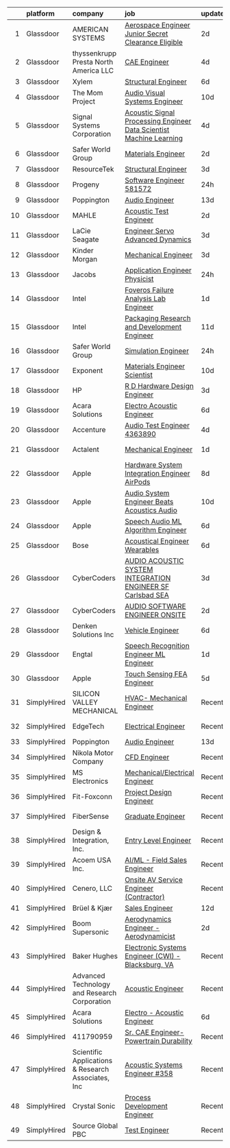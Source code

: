 

|    | platform    | company                                            | job                                                                                                                                                                                                                                                                                                                                                                                                                                                                                                                                                                                                                                                                                                                                                                                                                                                                                                                                                                                                                                                                                                                                                                                                                                                                                                                                                                                                      | update_time   | location                |
|---:|:------------|:---------------------------------------------------|:---------------------------------------------------------------------------------------------------------------------------------------------------------------------------------------------------------------------------------------------------------------------------------------------------------------------------------------------------------------------------------------------------------------------------------------------------------------------------------------------------------------------------------------------------------------------------------------------------------------------------------------------------------------------------------------------------------------------------------------------------------------------------------------------------------------------------------------------------------------------------------------------------------------------------------------------------------------------------------------------------------------------------------------------------------------------------------------------------------------------------------------------------------------------------------------------------------------------------------------------------------------------------------------------------------------------------------------------------------------------------------------------------------|:--------------|:------------------------|
|  1 | Glassdoor   | AMERICAN SYSTEMS                                   | [Aerospace Engineer  Junior   Secret Clearance Eligible](https://www.glassdoor.com/partner/jobListing.htm?pos=126&ao=1136043&s=58&guid=00000181a3f9fab2b88a8544d71c8914&src=GD_JOB_AD&t=SR&vt=w&cs=1_ee88370a&cb=1656313478143&jobListingId=1007961577993&jrtk=3-0-1g6hvjumljcbc801-1g6hvjun4k25c800-c58d509e57bef4fb-)                                                                                                                                                                                                                                                                                                                                                                                                                                                                                                                                                                                                                                                                                                                                                                                                                                                                                                                                                                                                                                                                                  | 2d            | Patuxent River, MD      |
|  2 | Glassdoor   | thyssenkrupp Presta North America LLC              | [CAE Engineer](https://www.glassdoor.com/partner/jobListing.htm?pos=108&ao=1110586&s=58&guid=00000181a3f9fab2b88a8544d71c8914&src=GD_JOB_AD&t=SR&vt=w&cs=1_7a4d7c3f&cb=1656313478141&jobListingId=1007956920507&cpc=FA84DF7EA1EC2398&jrtk=3-0-1g6hvjumljcbc801-1g6hvjun4k25c800-5e13fdd8c48bb40f--6NYlbfkN0ClPgrPR15tYMAn0mnJZRyRx1JiFYBffn-OgYnf0xMlyfX00f5xXoqFKoPHNFG-4xQ9v7ugTd_ysTeSe5yqbI7SEIYEslmqhallb3a1tG9qIATOMQPYHSlWJ0nXBbe74nPQrXtZt2dptvq4q_I6GNltuDAeqmiTv4S_3R5X-6ukQMaU0bRJn21xqXnBsIoEcw_97a-F9NGukz2EH7c05ncp9bR1wWVvaH5IrAJUSiHTrdEkGYD_s1DLPm5XX5DLS1v1Elhrw2gjwPxKu9bWvHv8x1K0MhW6_lZdo6zqKsebutxayZ5bZNwEXOGWhqjTh-9lGV2Bf6LqyUiw0rrM-YRb6gTF0HGuQLjcfWO61kVbIPU_6qmggBseOtYk5NtU-RUmj0zZJFWhzihgWuFc_sMlJjhN3jVK4PaD3mAE3OsRMOZpgEwoOdvJwwjeGQOX4G8i-rgqUa_wWF5OtWRXr5yrjwkm3VTeHzUr13JTiSamBEioMPVu1w0qcmh4MVF-K9nQBOv-mvopCdEhroMqW8XCWUdhPZIVeh8kur9wduFG7Q%3D%3D)                                                                                                                                                                                                                                                                                                                                                                                                                                                                                                           | 4d            | Fishers, IN             |
|  3 | Glassdoor   | Xylem                                              | [Structural Engineer](https://www.glassdoor.com/partner/jobListing.htm?pos=122&ao=1136043&s=58&guid=00000181a3f9fab2b88a8544d71c8914&src=GD_JOB_AD&t=SR&vt=w&cs=1_a0bbf234&cb=1656313478143&jobListingId=1007952599724&jrtk=3-0-1g6hvjumljcbc801-1g6hvjun4k25c800-8e24bb90dea25bb3-)                                                                                                                                                                                                                                                                                                                                                                                                                                                                                                                                                                                                                                                                                                                                                                                                                                                                                                                                                                                                                                                                                                                     | 6d            | San Diego, CA           |
|  4 | Glassdoor   | The Mom Project                                    | [Audio Visual Systems Engineer](https://www.glassdoor.com/partner/jobListing.htm?pos=106&ao=1110586&s=58&guid=00000181a3f9fab2b88a8544d71c8914&src=GD_JOB_AD&t=SR&vt=w&cs=1_eb7fd7ba&cb=1656313478141&jobListingId=1007944661856&cpc=26740BCDE5E48596&jrtk=3-0-1g6hvjumljcbc801-1g6hvjun4k25c800-8d297b7f42d8961c--6NYlbfkN0BDp_epf89aHDQhKpPegNJQ_ldQpEFZQsM9OcONMGxWx6pU56EKHF58QjVdAUvn2gUvpzZk9IthuvokYIcOipronJcTOcPrHT0us9tx-90wtcUD59OyDN7-U2L4baohKg5v3Y3LbFPGSAFRjIpdKMBtycb2CJB5ll9Cca1jBsFCTMBTgpybQPkymv-31eskzRD1nZxqQV2caPNlqNhfYzJ2FNX-fcfGDvnJ_A1RAcbExTPKXXhSbYzYLsWFTnUXy_nMQxqa_i9NcihKIs-llBXnmyiVcKbvTsiT4XuMODCKlWeIphnJYbmLvPy-ceSHxGHU_BwDc3k-p22V5RIsrJ9xhVR3c92lVkl8Yqk3DaxLj1KAPCNO4zgNyYbhl5f4_JTsnzCQk_m5FJg-COR_FcJXOTuZWRVrYhiAQyZ06fK6N-6ptfvfNx2GEU4MhGdJpOo4XZ9u19pFGkiE03kp5nq0J2Hm9MKXdFgowfs5oM0-oEn4aJ0c0GY5H8eXiA2hsftkeZFUtZ6EY7PWZspAayRRmnK7QLYaiOQ_hnSP653BT60IP8oquh3BI9iHQbY5sSCjaQebRwx_9g%3D%3D)                                                                                                                                                                                                                                                                                                                                                                                                                                                          | 10d           | New York, NY            |
|  5 | Glassdoor   | Signal Systems Corporation                         | [Acoustic Signal Processing Engineer   Data Scientist  Machine Learning](https://www.glassdoor.com/partner/jobListing.htm?pos=101&ao=1110586&s=58&guid=00000181a3f9fab2b88a8544d71c8914&src=GD_JOB_AD&t=SR&vt=w&ea=1&cs=1_2cba2e32&cb=1656313478140&jobListingId=1007956838548&cpc=F17331D9BECC482A&jrtk=3-0-1g6hvjumljcbc801-1g6hvjun4k25c800-96c0718053dcc8de--6NYlbfkN0A2NX-yk-5saWumjHCeW1U7wjRG-yaZl6appTnwIWK0f8rKwxSZ_KunMwK6fICiLI7qhyb3VAP4n1P5rpdvWk_RblNP3dRrd7v1Vt5Rd7f2v0TATNLpa-x9D-YfHHQZnzCxjYNM3HlWGZn4DUHSM-NU1Njd63DZ3dR8OOiRnctXV-JdZGNwclMjFVL0PJPke_c6zbDIlhZ6GEGQuOdzAUED8uAPu4dPnIXmpVPUO83rpGTrONW0C9h71bckioxOD0iZMJWCgbWEQF9DSanYg1bgDb6Dx439QprnQ14a4_kv9f08vMkQnr5GWqi82oKGVAvEyp_8uvrBrP6D4cJbxcHaQZz5EkE7IcugVRYockkc-G89DsYKuxcV8lQ4ECXpFW0_C4DVF0AjRk9Vp44XxEBh4q_ZiHzJ0zDNdmJDQHshiuVoIIBYNQguL9vN41o2LbebDC7kG9w_wQBu_aOWPmCqEhILfYRVJDQq24YpKZogmj_p-cjho2YQLD6WdqTmEOjlkjFDqncqfzIovi9_E4emx_REVtqMA2e4dCM5IBEYQKc9X81n4RTm9ezHnM7QmO8%3D)                                                                                                                                                                                                                                                                                                                                                                                                                          | 4d            | Washington, DC          |
|  6 | Glassdoor   | Safer World Group                                  | [Materials Engineer](https://www.glassdoor.com/partner/jobListing.htm?pos=102&ao=1110586&s=58&guid=00000181a3f9fab2b88a8544d71c8914&src=GD_JOB_AD&t=SR&vt=w&ea=1&cs=1_1a13a04f&cb=1656313478141&jobListingId=1007961802950&cpc=BAEB662971763A76&jrtk=3-0-1g6hvjumljcbc801-1g6hvjun4k25c800-6212383a47e53a73--6NYlbfkN0DvYPAl5zQckMjk68bMvNfDPIAiKfADaYvAaxNfpCBdTYpuIx1McXjkqe6tCDHWi3kxk6lOEKWz_PQqGeZpBTc4G87zF8m0YWPFqzv_woDnHgrLqAjZ_8qlZkP0-TJGj49JO3MNTrMew6OOHuLF7ndPS6Gq8xaD2OZ-Ph3Kko75uoyuDg9WUKophPKXqT_a_ZZEgp2tt3BPZw3dY5EzExKXOz56Hc-YVtKcJdGsE_kkypis-3929q-7fkedca32dzRr3-KcUWjK5tkhjajaCuYscxKbK_1NoiuHO98hDZyjQcfB9Npv83g48EAH5AlwQ4go2u1GN1mnehmpWwSyF5HrT3ticfyggV7R-BIfI-KXdF8vIGyl8TANRHpotlmeqzxQS2Mh1qsfCq1ju42N4n3T-CfOoZBSiIKpnIWrdhvllXfIo9Q_1P49YTkHVW48tkGB1NNL5UkTR78wIJ_dUYLZXbNIPVoSLb8NCupAdDVzvmzjq59ENoVbWWDCFhd4iJs%3D)                                                                                                                                                                                                                                                                                                                                                                                                                                                                                                                                              | 2d            | Mahwah, NJ              |
|  7 | Glassdoor   | ResourceTek                                        | [Structural Engineer](https://www.glassdoor.com/partner/jobListing.htm?pos=105&ao=1110586&s=58&guid=00000181a3f9fab2b88a8544d71c8914&src=GD_JOB_AD&t=SR&vt=w&ea=1&cs=1_87514ef2&cb=1656313478141&jobListingId=1007959846915&cpc=C63BD00756FD6F58&jrtk=3-0-1g6hvjumljcbc801-1g6hvjun4k25c800-310c53e770363d61--6NYlbfkN0DAUWiHVvTL3qSwCPlAGxP_Kyyv6-P4DkM9fZj4wgGgrWIdzO8wsIXw3vdt4oyQ1aiDdcWJrsp8wZBjsaf6RTQqjLCLoV085SZfI8xj7zTHxCOnFedaecsHx14f6kz3IFTMC6Dgmtcd0GlAIX8dpzTEZ5EhbcdzHxFlljjQbuZNgRvnfTo7wXyT409MKM8FH-vJK55tchCO1tu98jrpxHc4b-M9aQK5kBBFrqBftcwNXMqAzzaIc6Zy0PNy4tmO_ciyQcdCielF7fwgNAuCJlMfFeGfM0JVnffdjdblBDGnPb9hev-pZOFHlvkAXdbgRpt2pMsdLp3_I_XE7Q4coHrmrpP9GzXMWszAjo19xwilpfRoRXKOVK9sk2Zm2_I9yqVcHNV1SJ4GOU6dMs0uP0PkHd-n9o5mSoUsVUjc6R2PoAVYNaJBKAGLny4uBB9UQuh_VEHpinWje9a_NS0kdVJBdbCKEYmxSHtVkdLaGDd6BaTR3xm5J4C6t8NR0jSbA3k%3D)                                                                                                                                                                                                                                                                                                                                                                                                                                                                                                                                             | 3d            | Tullahoma, TN           |
|  8 | Glassdoor   | Progeny                                            | [Software Engineer  581572 ](https://www.glassdoor.com/partner/jobListing.htm?pos=129&ao=1136043&s=58&guid=00000181a3f9fab2b88a8544d71c8914&src=GD_JOB_AD&t=SR&vt=w&cs=1_642aeede&cb=1656313478143&jobListingId=1007964941503&jrtk=3-0-1g6hvjumljcbc801-1g6hvjun4k25c800-644fd50cb5cd23c5-)                                                                                                                                                                                                                                                                                                                                                                                                                                                                                                                                                                                                                                                                                                                                                                                                                                                                                                                                                                                                                                                                                                              | 24h           | Manassas, VA            |
|  9 | Glassdoor   | Poppington                                         | [Audio Engineer](https://www.glassdoor.com/partner/jobListing.htm?pos=121&ao=1136043&s=58&guid=00000181a3f9fab2b88a8544d71c8914&src=GD_JOB_AD&t=SR&vt=w&ea=1&cs=1_b41c52ee&cb=1656313478143&jobListingId=1007937402932&jrtk=3-0-1g6hvjumljcbc801-1g6hvjun4k25c800-60c99eb234dce98f-)                                                                                                                                                                                                                                                                                                                                                                                                                                                                                                                                                                                                                                                                                                                                                                                                                                                                                                                                                                                                                                                                                                                     | 13d           | Cody, WY                |
| 10 | Glassdoor   | MAHLE                                              | [Acoustic Test Engineer](https://www.glassdoor.com/partner/jobListing.htm?pos=125&ao=1136043&s=58&guid=00000181a3f9fab2b88a8544d71c8914&src=GD_JOB_AD&t=SR&vt=w&cs=1_d2f99cc6&cb=1656313478143&jobListingId=1007961615217&jrtk=3-0-1g6hvjumljcbc801-1g6hvjun4k25c800-ae8e3c67f2cc13d0-)                                                                                                                                                                                                                                                                                                                                                                                                                                                                                                                                                                                                                                                                                                                                                                                                                                                                                                                                                                                                                                                                                                                  | 2d            | Troy, MI                |
| 11 | Glassdoor   | LaCie Seagate                                      | [Engineer   Servo Advanced Dynamics](https://www.glassdoor.com/partner/jobListing.htm?pos=116&ao=1110586&s=58&guid=00000181a3f9fab2b88a8544d71c8914&src=GD_JOB_AD&t=SR&vt=w&cs=1_d0f9a9b6&cb=1656313478142&jobListingId=1007958536843&cpc=8795CF9063CD573D&jrtk=3-0-1g6hvjumljcbc801-1g6hvjun4k25c800-69c1aa3fcfdf28a7--6NYlbfkN0BVweAbpb_qTG7kONbvOXWOFpMik4mIBI_owmbH0tVOH8GIYTflTy_o4IUi18-ZUUziEqKhrIZRxK0I4k7MG4dcSRZDBgRndHLisgWPBwBVjhBS-w9wPjmDfG_Sxk4cO7voZz0iHeCSVxsjO2csQ_DEZ_EFLJDWDUjLfaYPC9SavLaNRHbH6O5PHrkooczShMWHUEbsFImduCO9kZdTuyDjej1X02EyNYe6JxgMsTa759rG_ORECd7MQ7Jp0tzZDveek1knv1T29-KjTZfIXv8CcodE9BtAaArt_-sY8R5YRXOFlwGCVyLw2hzSEbRCBxVWxI-xYSDKjqb2vVC59EEnCGkGyU5Bq4vnKnGa7_CItrFLg4kDtjH2R6q6diY6GgDWNoXNCscqxD5byuhIXQNtvwqTYBrXG52dkdAQ7kKr8kNrPDYiELmXuIy9atsp_x_dO8D4Wc9Hi_qEg2dsRRYEan_an9j9rFltOGeup_dt4lqBKliaJks_zvJ2s4dpWw9ebcjrNK5EuB9h3cY-OYAQsRQbrhO4aFG53-rXGv6jEfyP8aoTtzQh_goDTeQzO819R-QRHFOEbLJqqokvLlay4p7UJtFTI1cUbICAc-N30G6U-pE9GbU1Dru4FB-XgfJNj8iP4EsKJgKDeKUB0OEYu3XaJvaKpO9hJchCSPEJrEBPTWp4A-tTEBz4fybj-Mdsksl65O2fJ47zcn-Dk-YSI0hFdXqTwRpB5VpqUqMJlHZloS4P-Kngib9Av0oKD_TO8wipcSuqpWPiC10DyEmpKGEQBUSCOPTo1QVyJgZuQg%3D%3D)                                                                                                                                                                                                                     | 3d            | China, ME               |
| 12 | Glassdoor   | Kinder Morgan                                      | [Mechanical Engineer](https://www.glassdoor.com/partner/jobListing.htm?pos=128&ao=1136043&s=58&guid=00000181a3f9fab2b88a8544d71c8914&src=GD_JOB_AD&t=SR&vt=w&cs=1_2238e2d9&cb=1656313478143&jobListingId=1007959388894&jrtk=3-0-1g6hvjumljcbc801-1g6hvjun4k25c800-eb0adcb5a749c9d6-)                                                                                                                                                                                                                                                                                                                                                                                                                                                                                                                                                                                                                                                                                                                                                                                                                                                                                                                                                                                                                                                                                                                     | 3d            | Houston, TX             |
| 13 | Glassdoor   | Jacobs                                             | [Application Engineer Physicist](https://www.glassdoor.com/partner/jobListing.htm?pos=123&ao=1136043&s=58&guid=00000181a3f9fab2b88a8544d71c8914&src=GD_JOB_AD&t=SR&vt=w&cs=1_443ce83a&cb=1656313478143&jobListingId=1007963700354&jrtk=3-0-1g6hvjumljcbc801-1g6hvjun4k25c800-7c7e8a1437740f4f-)                                                                                                                                                                                                                                                                                                                                                                                                                                                                                                                                                                                                                                                                                                                                                                                                                                                                                                                                                                                                                                                                                                          | 24h           | Washington, DC          |
| 14 | Glassdoor   | Intel                                              | [Foveros Failure Analysis Lab Engineer](https://www.glassdoor.com/partner/jobListing.htm?pos=117&ao=1136043&s=58&guid=00000181a3f9fab2b88a8544d71c8914&src=GD_JOB_AD&t=SR&vt=w&cs=1_99049a4a&cb=1656313478142&jobListingId=1007963058292&jrtk=3-0-1g6hvjumljcbc801-1g6hvjun4k25c800-ed14e70773d8eb08-)                                                                                                                                                                                                                                                                                                                                                                                                                                                                                                                                                                                                                                                                                                                                                                                                                                                                                                                                                                                                                                                                                                   | 1d            | Albuquerque, NM         |
| 15 | Glassdoor   | Intel                                              | [Packaging Research and Development Engineer](https://www.glassdoor.com/partner/jobListing.htm?pos=119&ao=1136043&s=58&guid=00000181a3f9fab2b88a8544d71c8914&src=GD_JOB_AD&t=SR&vt=w&cs=1_ac71283b&cb=1656313478143&jobListingId=1007941543864&jrtk=3-0-1g6hvjumljcbc801-1g6hvjun4k25c800-6eb9dc713113daae-)                                                                                                                                                                                                                                                                                                                                                                                                                                                                                                                                                                                                                                                                                                                                                                                                                                                                                                                                                                                                                                                                                             | 11d           | Phoenix, AZ             |
| 16 | Glassdoor   | Safer World Group                                  | [Simulation Engineer](https://www.glassdoor.com/partner/jobListing.htm?pos=103&ao=1110586&s=58&guid=00000181a3f9fab2b88a8544d71c8914&src=GD_JOB_AD&t=SR&vt=w&ea=1&cs=1_e4fc1bb1&cb=1656313478141&jobListingId=1007964945990&cpc=3DB599BF2F4828F0&jrtk=3-0-1g6hvjumljcbc801-1g6hvjun4k25c800-96d226286c2f12c7--6NYlbfkN0DvYPAl5zQckMjk68bMvNfDPIAiKfADaYvAaxNfpCBdTYpuIx1McXjkqe6tCDHWi3ljEtOII_knDjEusKJI7K3G0sC_lSDv-ZEOXI1Iv2DsD1CYQVfOUYJt-ETIZTyU9mKS-ff0IcxA4pNjwZKL7zX3GTjAeYjTs8KHYuoV3tvcOoiTFalxrcqwDf2K9u7BKw3HhYuFCeErvma3cv5QTmCIDqSx672KeD4HS4sa477jYF1ZnY1dumiixI9wVmmwTn3XDopVYJSM1_9LeJzn1x5Z-gnqdAtRu8whkuXvtdylro6mw_5xQktX32XRG2vnH404_aIikv3lQhaVl_aGA7DQmh4uLosUHNtCg9-V7YwoVfyNK3uFYPdLOvbM_tBM__yDNzFMVd_LEyjL-xHym1YB5ZU5SdTzXdyADaBvNfGxe1smpH_To1GtzL3SG5XIbg5L_OAij-VQhZ6e9j47q8e72dn4romSWbeDqmNpWAznPNT9qXViO5c-70yeI7x_HewbsCuqKvWYbQ%3D%3D)                                                                                                                                                                                                                                                                                                                                                                                                                                                                                                                               | 24h           | Mahwah, NJ              |
| 17 | Glassdoor   | Exponent                                           | [Materials Engineer Scientist](https://www.glassdoor.com/partner/jobListing.htm?pos=118&ao=1136043&s=58&guid=00000181a3f9fab2b88a8544d71c8914&src=GD_JOB_AD&t=SR&vt=w&cs=1_a5b3814c&cb=1656313478142&jobListingId=1007945484286&jrtk=3-0-1g6hvjumljcbc801-1g6hvjun4k25c800-13d72b907b4dd532-)                                                                                                                                                                                                                                                                                                                                                                                                                                                                                                                                                                                                                                                                                                                                                                                                                                                                                                                                                                                                                                                                                                            | 10d           | Natick, MA              |
| 18 | Glassdoor   | HP                                                 | [R D Hardware Design Engineer](https://www.glassdoor.com/partner/jobListing.htm?pos=124&ao=1136043&s=58&guid=00000181a3f9fab2b88a8544d71c8914&src=GD_JOB_AD&t=SR&vt=w&cs=1_3420ab5e&cb=1656313478143&jobListingId=1007958744483&jrtk=3-0-1g6hvjumljcbc801-1g6hvjun4k25c800-c69ad66dcc86fd6c-)                                                                                                                                                                                                                                                                                                                                                                                                                                                                                                                                                                                                                                                                                                                                                                                                                                                                                                                                                                                                                                                                                                            | 3d            | Vancouver, WA           |
| 19 | Glassdoor   | Acara Solutions                                    | [Electro   Acoustic Engineer](https://www.glassdoor.com/partner/jobListing.htm?pos=127&ao=1136043&s=58&guid=00000181a3f9fab2b88a8544d71c8914&src=GD_JOB_AD&t=SR&vt=w&ea=1&cs=1_60979753&cb=1656313478143&jobListingId=1007951969985&jrtk=3-0-1g6hvjumljcbc801-1g6hvjun4k25c800-98c97519fe3c556d-)                                                                                                                                                                                                                                                                                                                                                                                                                                                                                                                                                                                                                                                                                                                                                                                                                                                                                                                                                                                                                                                                                                        | 6d            | Itasca, IL              |
| 20 | Glassdoor   | Accenture                                          | [Audio Test Engineer   4363890](https://www.glassdoor.com/partner/jobListing.htm?pos=130&ao=1136043&s=58&guid=00000181a3f9fab2b88a8544d71c8914&src=GD_JOB_AD&t=SR&vt=w&cs=1_a33ee022&cb=1656313478143&jobListingId=1007956536328&jrtk=3-0-1g6hvjumljcbc801-1g6hvjun4k25c800-ee7f8c3832026828-)                                                                                                                                                                                                                                                                                                                                                                                                                                                                                                                                                                                                                                                                                                                                                                                                                                                                                                                                                                                                                                                                                                           | 4d            | Seattle, WA             |
| 21 | Glassdoor   | Actalent                                           | [Mechanical Engineer](https://www.glassdoor.com/partner/jobListing.htm?pos=115&ao=1110586&s=58&guid=00000181a3f9fab2b88a8544d71c8914&src=GD_JOB_AD&t=SR&vt=w&ea=1&cs=1_3ba3a544&cb=1656313478143&jobListingId=1007963298927&cpc=654405A9B1E0A9F5&jrtk=3-0-1g6hvjumljcbc801-1g6hvjun4k25c800-fab7dda190a85324--6NYlbfkN0ChYVx_I3yfZ_JDY3EFoivtqvi_stwnZ_kRt8Dowt_l_d1ydueao4NE-oUleRJ4yhhOUYUDDWfVij9zsQvgo8dK5CaQoubfiGKv_eSMZvyyeIpXFZ5y_q_62KcFFcklvr3jOJ_hCS0vHzPMcfeflMnkqtlQ6FkyiMt3AUVq22ZEcn5bXk-PtadJGuGq_setFuRxiU3N6UNPR8YrK9cYxgdXdtJnj9wBR56pJrRLtj6dpP2z56cKoc89yT2-GVRFaa9D_ly3AeyC3uT42Cli3xMvf5woLklVzYwihnqj9PPMe_-nKWWpBL0l7l0Ko6UFmwnxoJoKo59Y9cyAJu0OHbZkM0Lz8MyIzBgwt3efW-F9yB97X8zvRzBCY2lwlvVHf3qFx_QdFmO_IK_LnXW1E19-LtZygqW29ZBS28r5zt0r2J8wNcMP8pIGYFsJlLcp3sYCNdANpDP2NvFz0FnCnkjzr1w9dmqMUVJdbuihIh55je2EpuK7uLlgCW9tKL9i4ICg3AXS2mikrTvYcAOr2zfVN-jCwhcwCP03a8zK3r_nfkNB0sg56YuCm9QEjL8qxxoGLl1uCpYdLtzuDKSGIxkARvSfI_L45CIqoIYt2am0mSZCWvO9ewz3Ua12s5k7uP8bNfZq6ZWrERYrGcx3eFrzih3CySem_JUoH_j_1FMh1xO6el2xh7M-fI7HIdVKwe4nLhz7NCRttADdUO9vpXz9lK0oZHpbcLCMGZQK0oPs4sGCcBqVDguLCKRDh873ZgFZZHTh08q4Mr_yTfr3PIb8iNHD6oBD4EAIKUdkrdMmkpePBqm6DHsf4JwmM7TDZq8ZF0GrhQAh_qlrQu4ZtFscpQbpqDxDwMLdCjU49BP06yCMqYRNteKlPrDZThIjPtMqhiaE87TEFDveAYapHUVMZOHJslxMaiHJAs8L4UFtUQilnSXQHljweAguhymjga8wF_J5raTLW-Er-ebQJ36EntNUgBndPsM%3D)                                             | 1d            | Charlottesville, VA     |
| 22 | Glassdoor   | Apple                                              | [Hardware System Integration Engineer   AirPods](https://www.glassdoor.com/partner/jobListing.htm?pos=109&ao=1110586&s=58&guid=00000181a3f9fab2b88a8544d71c8914&src=GD_JOB_AD&t=SR&vt=w&cs=1_6ac48dad&cb=1656313478141&jobListingId=1007949147493&cpc=FB7E4A1762AE5BEC&jrtk=3-0-1g6hvjumljcbc801-1g6hvjun4k25c800-d391a00427a82180--6NYlbfkN0BvKrLyj5gPmtZO9T8euul8TCxuuKNOtzRJOomxnwSEodTz2Bc-sPZlPHrT5BCwu4SNCa1W5u3NjLnJ30rojFnhXBEaXdxv8o2bR8iRxf2j6MMuhQAhZv6NrW8oYytBGPltNNzjtZv2RYkhQq5_E_kq-St7P44MDgSHN9P6vMiJXedHQBxnxm7a09KdJk1kCSJRkZq3TCIBixqMWmdX3_ESxiEzqqyjxmXdXJ9r45Js6pAwgkgA132cUj6Sb6NxpIUQUtvauLL3abGtcZsf6dtSayXQBV0o5yjmLt0cod6sQKgA5-rkhPlcodLhTJuYAC6VLSHftdRDY9UNExHDlVxRcRLEb8lWXVVSDSDGk7NbNM_6myoPBxBxS4_SOsSvCTh-9nOuWYFoIZdns3CLFHDyPUt_Ct-a7bejVSGB5DOhAj0k54JNUPls-tv_cY7OGywhz6_XZ2279VLLOKKJuPkcj3g3fZyIWtQ7nzQrBZaoOWMHqQ4YQU6dc8-VU9ag1BMJ0H-VfGGk9m5xPfiP8kVLe7TQhZ2uAXZbxecrVSZZkYjQok8EMhnm9EDr0_l7wzKdAqsVHOhJ0SMDKUHM6I_bcNNuEsSMlbZBFZNnNIv-LM5D24y3ENUBajYS7IBftbPMG93sgRjt31iKSXM8G-VkJNUNBGct9dMsvM5P17OCrEMtp1xoJ_sViaH3UvAPqIDg3Y9vvVmqiY96HbFgex6ISgRL-AFSDkAowtLtdll4DaIiTl5zI7UbYCHZkVCJyhHv2L8fHQEkBYeC-iqeOT_c4r49K43ARvcCXor2qqQHBDuJpFifjZGcpUhSjDdVEgLT2dNrwkImNfyD23W5mbpmBUU8AmAlCnPJpvo5pbTaNS_OiGkHiaeUWBIsyZh0fRsvF7H1aOQln1k_SdH-mdbPV3kbP805kN_nGqP6v4D3OtNE0bW1ljHGJusdKU7AzuW2a3N4u5zGu1HR9r3-SQtddimlKn5ddVUqbioxNoNLRg%3D%3D)         | 8d            | Boulder, CO             |
| 23 | Glassdoor   | Apple                                              | [Audio System Engineer   Beats Acoustics   Audio](https://www.glassdoor.com/partner/jobListing.htm?pos=110&ao=1110586&s=58&guid=00000181a3f9fab2b88a8544d71c8914&src=GD_JOB_AD&t=SR&vt=w&cs=1_108eae34&cb=1656313478142&jobListingId=1007946395921&cpc=AC285F3A3ECA6BB0&jrtk=3-0-1g6hvjumljcbc801-1g6hvjun4k25c800-21e9ee3c22229fe1--6NYlbfkN0BvKrLyj5gPmtZO9T8euul8TCxuuKNOtzRJOomxnwSEodTz2Bc-sPZl5OJ9R4TJsNec-GsM5itPkYUMiZ97SD77MqXyI8TTSJXPoB8wYYM4-otOhExxyVxSfwsfphh3AJq9oe8XmOMABO7CX38-IGS9xk4ZIL5Qtw7nwOgEuLFhPdhyKBoDdTJPzHSxQvL3oRubvaak85JaMAnYvAT1z8o1OdcEzsRkEUzcuUCwEqHysQxLECUIHi4vx22Yj_cY2Mljh1ETioxUH_7rUQxFur-BeCQPobfeFr1QunmhcJSl0ZUw5GJYH_3XkDPVN7mScHEUZhNEAQw1PjZOn2tTjMyYuHobhxnjKsvzRIAmLWXuTFfY72PrwV_xFak5YSFSmCQ0sCO8nxOBYZZ7j1jRInMpNm4X0i7tzHr_SvE4yJYOrquc6lHFMiXxCCKi-1Mr1CHVG73QHTObk4wllOEq6lwqprCdCtzA07JV_IdkUZy-b1ucY86INXjXdmD0lVRqKhLRVLGORlgdxEEeVNLldB6fuxjyqORoOzW8l_2y6jTnNjbXQt6Yq1UpdVQStWC3v-Z-1ddzSVaAxZXn9FaALKDNK98kIy0SreLS6Ycq1-xVehFKXQiWFWMGI6wYQzezocZaSuqGXjjViQk0R4176Hx_PNILRhZfzBtesnaUqjPeG27zzwPEnFkqJ4Fk4e9DMdMvA6FjAMWDmdqcbLoBRE9uecmvuiS_NAvy4w4P78bqpF1uzFPsPpfZrdNnzm8Ezge0xXbg9WaHHffTlrFawjdZSSSseEsLIdSB-6kx4B6II1_5pUrqcS5CP7vp461a3cF4K91PFvmN3mmYFRjkgnGTyNxuG-fWJRvP1yAKWGxBG5p_OXKCZf632AveaOXglK92_kFyrDvxqlhYEyohOJzkYA21ARbFBBDeymwlCSXhzcuw-GK6vPdElrCRgu9_OgP96VIuOZ1RP0ndRJE9G7MChS7Ziov7n05QaRebl_rN6FCntLSoFcz_)    | 10d           | Culver City, CA         |
| 24 | Glassdoor   | Apple                                              | [Speech   Audio ML Algorithm Engineer](https://www.glassdoor.com/partner/jobListing.htm?pos=107&ao=1110586&s=58&guid=00000181a3f9fab2b88a8544d71c8914&src=GD_JOB_AD&t=SR&vt=w&cs=1_2923f947&cb=1656313478141&jobListingId=1007950938166&cpc=654405A9B1E0A9F5&jrtk=3-0-1g6hvjumljcbc801-1g6hvjun4k25c800-416ccb7ae30ec39f--6NYlbfkN0BvKrLyj5gPmtZO9T8euul8TCxuuKNOtzRJOomxnwSEodTz2Bc-sPZl29JElYHfcoRPDDLo3sHPP-K5dRcGO8rPNXUXsYzvYP5JWz9kLN0ZRg_oEN8n03VhstGnW0EBfOtfUhNkkbNxA4Urlv0cCP8cm4OieVMbhhmb8-ohIollJuiZtyYK6M4M3Az2YWl7tzgAZoXtyJC0V2J4GwP9vn-RBbyg2scPQoR-3xERqChM6Qd7bt9dMN59tSeZOjty3WApOKAIJV_zKNe2_E9b-tWMKZOd_ZXFI6uS62t7VdodPNfHoaeX9x8MOHfVIkRvNllxLZz-mtmHD_26Frg90J3WIFyasQxt-m-Bc34lWuRbw9DYYhefSuBramjRu2XFfOAAGLLr1AsRfRQYJB84pezNYD-neULl3tas8Cx4cjKJiCinjIOYrOIuVewX11-AolxRF09mRNKa5v1fpHnmAmSWavNOsRmYBUJi-9NZeJsuhF0d6JIX6ogE2TQ2Mrc1_0R3frbWPrzec_hWCdCjOxUps504MDbERu8d02WN2N1pfNs_dTeSXN2ZwLGMbV_AY57rNnNm51wMKTmhlhIoorgzfCaKjtsICN5yubpJaOpe8Zerxhf4S3A1J8mBGUbfkONNrIeyOsgY7OKYn0_UuP6HZTaBHfwLPxwz50YSE5JsVyRvtCnpJBWQrd1B9SHlQZEcDEUi9NOlxaPuksi4VLPgHZc7IfGeunyrXDl5WYutHYFZSUJHmMNtnYa0i-4R_oCRybNP9I3jrixGhopA1vgoP5OaldnHNTRc1H5Cnn180HoSSMyg-cb2qrEmXg7U_raLLrb1PuOXbqYoVXa6Fdvu_vXUC9UAO4rrBmhmuycbu3CjPFlPlhFwbSX-ZzY3lcKKabWj2Rl8-Z4LTgneKeiA_H9FNQZ48TbgpfweSQqO4crVXMNXYFQJy6mRQrQNNUnntkA30Gk8Kw%3D%3D)                                                   | 6d            | Culver City, CA         |
| 25 | Glassdoor   | Bose                                               | [Acoustical Engineer   Wearables](https://www.glassdoor.com/partner/jobListing.htm?pos=120&ao=1136043&s=58&guid=00000181a3f9fab2b88a8544d71c8914&src=GD_JOB_AD&t=SR&vt=w&cs=1_2e18b588&cb=1656313478143&jobListingId=1007952082596&jrtk=3-0-1g6hvjumljcbc801-1g6hvjun4k25c800-c8985d2e91d53a23-)                                                                                                                                                                                                                                                                                                                                                                                                                                                                                                                                                                                                                                                                                                                                                                                                                                                                                                                                                                                                                                                                                                         | 6d            | Framingham, MA          |
| 26 | Glassdoor   | CyberCoders                                        | [AUDIO   ACOUSTIC SYSTEM INTEGRATION ENGINEER  SF Carlsbad  SEA ](https://www.glassdoor.com/partner/jobListing.htm?pos=114&ao=1110586&s=58&guid=00000181a3f9fab2b88a8544d71c8914&src=GD_JOB_AD&t=SR&vt=w&ea=1&cs=1_999f755c&cb=1656313478142&jobListingId=1007959231261&cpc=451933188B21919D&jrtk=3-0-1g6hvjumljcbc801-1g6hvjun4k25c800-5755e0051f75f908--6NYlbfkN0CpFJQzrgRR8WqXWK1qKKEqALWJw739KlKqr2H-MSI4eoBlI4EFrmor2FYZMP3muM2m1MpOtS5yr_LU8jhrgFzpR-IriCuh3QDxq2A6pDuyE9UVkFRATo_na6nVTisBw9xxrDPHWL0GsA8CVz1CizMhNBXOrN80NEYNsADboA7OO-fsDjY7rUMCaYd1kFFJ2RCPQ8Eoni5k0IhjMsbgsQ0LPjFsSDBXV8dIp_Lu7ceZVouuMpYLp1mYsmbnSOnyNacRI16mDe8DVbpClhyPn_T1gNIPEkzZwRFxi6NuJuYl0DZSevjtRFgWzyU_nW9nIk2Hw9TZc_9V1QdPOZpjEyqYYFmJfNND006nuDK7bIZazcJesstgNTkVSPVUQ2cnkbEOBesr7-12gWh5xZ3egalU9EzEYZv4yR8pWlW1orvPPSSENluYLL_-vbU28OgFXdc3P4PQSpXA2NZ2UQFJzfeEAWxMD4lvHQS9oBo9Ge775qAwOQUBvScCCWyHqLh7ACzTnncRNgdgb2i383zCGX6feOMym8jUUF-W4bP5V0P85Ipvvew-qxXTGFGC2c9OzLN0XXwkzC57J4r1q2AP7aXu-F4geRcLL5WgF-nFnxiwD8xRfgyVqQOaow6v85s-ZK6RuI0ejpihOxRdNG-mdoeQWaCrD7CyydaPKFWjKkzzAZir9N5bjY1QPf7PNANHTPftDzTs2Ir6Yl9valiH8vUKC6BYy9zV6B1usQfXSehqAtuF_DBlvb72Qqe2oj0TZW0m1HLw4nCcN3yOihvdo8ptrtMUfUxDXWW4mBl8E0aphJepmJZZhKU5gsvupNVICNKi_b_LqHEvcwMsahFiHqegE9YKF5HksU41y0670nVeHQjJRDHcr1nXNhbTNVrWj75oP0-uvMBG9C9DTX9yUcvpNLi_o-MRSJhe4QXFY8PfxF2IYWwGRrZj2UhWOJEcrQ6s0KMAEmCS3fsTw25WVfqfDGFe-1DPkW0%3D) | 3d            | South San Francisco, CA |
| 27 | Glassdoor   | CyberCoders                                        | [AUDIO SOFTWARE ENGINEER   ONSITE](https://www.glassdoor.com/partner/jobListing.htm?pos=113&ao=1110586&s=58&guid=00000181a3f9fab2b88a8544d71c8914&src=GD_JOB_AD&t=SR&vt=w&ea=1&cs=1_34c32982&cb=1656313478142&jobListingId=1007961975224&cpc=451933188B21919D&jrtk=3-0-1g6hvjumljcbc801-1g6hvjun4k25c800-b6235e2feb0b0fb5--6NYlbfkN0CpFJQzrgRR8WqXWK1qKKEqALWJw739KlKqr2H-MSI4eoBlI4EFrmor2FYZMP3muM0l2pCdR1lEkYQad70RamWRliXAwblxhpTvQzv0PCj3Pv52ZE0UmBc2zYc2lLn8YXoU1n662mAsLNK_eO1mv5bLozNhwunmvf7eKA6gi_po0JZoiACYKyF3D8-DywpE3Mj5ymVN53Zt4vxC-Sqgd1qXVvu1_tujEk3UzflIlWuV6mauwueLdHOseDTVCkxXs3_tp0S-A7QYPDYsZUua-C0DSu74KfR07zoXm86eA4w02xfjqcYf17wP7g5MrZVnKEGmvC3JxWVECgtD1VMx_rHEETx6jZSPUxYgcpaF8BaEFVG5hfI_VaVptWN3_hY3pcg3kymWGRZRgH-DSwqOEYw0U82T8RExSb5oHNMr_FzNJalZUdIPZagVHCY64W-G4FkEzow2VBSFfmKrY0cpxVqAstESfqJRFm3Ifqm5CNjvNG5NzSBSco5adDV7OWlEnERJKUTZnA0vHjFyqldU_iFvgpPvFM83ZB707dcqeHyBjTJdSTpk_75w78A4H5l1TgfzPYdnftA4jp4U-dkH2oivQcXg8PQkCteipUwt33mWmtNcO7dAH6rZhWJUazlOqPNWlB92O6F_XBUAUfGLpa44vNU6jJPa_Sccq7JoV02_XXDaNtdxYqdQmyyd3Q1vUpYtkVEgNFQp6CzqWK8qTH4zLBSleTbAOKi4sNXS_fyc89oMaQtUa-3BIuQE_QQ_9583Vu1aSb7ZR0hcbRbL0PWUMIqAVpMbXjxoS7wJIM6FdMaZI0043JsobPh0h2sqwM6bHHYED3XMsw6qg4FEvvWGWa6hJtLxndWzgCcqsKvoGAABis7LY5_r1-2CA8YuEl0kfRKcegx6Jm5kghooqVOmcvI6x3aflFAfI5E_tG29UEsuib2QSakMwv958KROF8SOerlnPGZgQwvQHa2Wo675_0J7wtinbIQ%3D)                                | 2d            | San Jose, CA            |
| 28 | Glassdoor   | Denken Solutions Inc                               | [Vehicle Engineer](https://www.glassdoor.com/partner/jobListing.htm?pos=111&ao=1110586&s=58&guid=00000181a3f9fab2b88a8544d71c8914&src=GD_JOB_AD&t=SR&vt=w&ea=1&cs=1_d3000b5a&cb=1656313478142&jobListingId=1007952293678&cpc=3BA4CE39D5B5DEF5&jrtk=3-0-1g6hvjumljcbc801-1g6hvjun4k25c800-e281e9121440b989--6NYlbfkN0CVpS629HKSwIbWU3uCe7JYhQFqHj9gG55VMvd9q8Wv50hGiaNXpDD-eCLGfiX_7JRbqxl2xNb8f9-cBuM0Zqq_h2EvKI2Dq_O8fwR6VOMSkyaRo2Ac3nuZ3sQnnSAZY6PvuvzdBXZFUPUxrTNAMiurC26aDO88OmCLzFHh4gM1zRhe6bcqiyOwIaJ8oQhTWnQuiBETcjjyorCx9DVjFuhRp8MOviDsMaIUkdOwYxt12rwLo_5Ol0Sl1GKj4Ck4tf_zmrSX419aC5-rTaPTsO07DOypWt4UGCBBOWZraZp_4BufxMqDNv5O0gtpnDsAnCiVYc-7W02gWJK_DH4WAKAoG_xm01UaB4peCh-6MJ4_6K7_n8ARpN154bobjW5GeW94LGU8uB6-EpO8YiDF1UkdLjGoYhkpWuU3JaGuTqwxrQCW3ApR5gH1w0n6x7K7m-ylXkgtt8MAAaNV80OObeIpdfNFkm6lJ6MTrxaMN9ihxC38D-Mz1_8G)                                                                                                                                                                                                                                                                                                                                                                                                                                                                                                                                                              | 6d            | Foster City, CA         |
| 29 | Glassdoor   | Engtal                                             | [Speech Recognition Engineer ML Engineer](https://www.glassdoor.com/partner/jobListing.htm?pos=112&ao=1110586&s=58&guid=00000181a3f9fab2b88a8544d71c8914&src=GD_JOB_AD&t=SR&vt=w&ea=1&cs=1_6de76aa8&cb=1656313478142&jobListingId=1007963445779&cpc=334ABAF5D42DC775&jrtk=3-0-1g6hvjumljcbc801-1g6hvjun4k25c800-15dfacf6dfdd84d4--6NYlbfkN0B7Z8t6fEMDh_BTkcJVPNJicKvZQEBTy5HSwyHa20ewqmyfWNXjNsfvmtdqiCQm-EwQcacNldguJfxWaer77ZZmNbjSpLFNRyy4CnkwZyhg2FEG4B0_g-SUidzbW1tHQ6Rw_UrJTLlmdiNaHAydj-0PYAoYQ3ZWTQFzdkDQbWnQa157Dhxt_MVYfzNbmJ1_4ncz3YRz0Ddn-U8oFDhO7OaxSVpOZiHmhCptGMf2vlErLrpmMeShA5b59UQ5e6Z2BNKDLCQO4qLpw8pQDKjmWwzalUs0fomepf7pLR8CGmICpFHobGO7Bfy1B-ZwMuHyIskD3hPd5hdkmjkpHX6pTQjNq-MhGFto2-C0yB2LzthfdqrYYXs4Bs47rqtDfX9__5OANXlXpgudXNjv3UEE59386Co_rlMyBgp05wbGya_mQqK5VRsnva9Y8hcKYFCZ98gedz89PLTWCgu_AwraZtN01-mXDMlVEm49B_bJ61LPBXCGan99Awk9w_k-x3HOM0tQpbvVMonmYQ%3D%3D)                                                                                                                                                                                                                                                                                                                                                                                                                                                                                                           | 1d            | Remote                  |
| 30 | Glassdoor   | Apple                                              | [Touch Sensing FEA Engineer](https://www.glassdoor.com/partner/jobListing.htm?pos=104&ao=1110586&s=58&guid=00000181a3f9fab2b88a8544d71c8914&src=GD_JOB_AD&t=SR&vt=w&cs=1_9270f637&cb=1656313478140&jobListingId=1007955803525&cpc=F4EED0218A761C36&jrtk=3-0-1g6hvjumljcbc801-1g6hvjun4k25c800-4e31fc58c579fef4--6NYlbfkN0BvKrLyj5gPmtZO9T8euul8TCxuuKNOtzRJOomxnwSEodTz2Bc-sPZl8WPllYOnI2jVwRUN9QiEsNb2lOqV55Cm_5hEmQBw13ZEje3F1qO03J_ISIM0PeGWH4JtM5hcNHIb7lWLURdV1GHfAOghz-elJSyQHkMWKK9-LNosQFtGnhlIbKq0_KBWrEnQhKcUhJXC3KMpH9J9OUWP_4H59VeECQR2k6sxbuAQAyfbOEfS2My5rWVWnsrCrETyBq-LapPQ2VoKPk1ehmcumcocuuAoa_jQcf7L_EZqZbC726gcwad4XqQGkHiDvSAqowsqwyU1k6b_i8cNgsH80hPaUe7mNzvRjj8ZdPPcUsjW0abyCwdcRdNsrgpOZpKe28KmtvK6S8YR-X73bV3SCIvqx4AE8pqbNCcd8kqpaQUVJ6EmcoXE59UoaT9c8274vsaMVLS0cHJl4W9RSX1ODrSnxZ6Rn2904KoZO7tFsH2h9pX7vOtevRmcfxS1AbiAlC9HqboG5NhJwu_7EtwzD5s3z0rAbOpSaDhfudnEUEi9W3Fq1OoKAJc8vsaJ4VQ15lAl9BxiF9of7YRz55xyrwcMp7iCk6E5I9IycTL8N-6sRhZZ1qwxa24PtO4qL7PtUHjDLHMWWOKRdC1GTxFxbH6nmJ3SEd1GquAvphCS7kMAsSvlp9AkykiSdw1ojPAfCGdbITj80k9FPVgATRb1Mor-Pwkzd3YnOcrYPdDAoDhDkzdRdzewqJ89abLG0M9I-YLnHZnh4IHxWufAIwxLOxnyF82mThgl5zLOyQZRhanjLuawsgvKTGFW7nJue1Lqf1juF8hOEcWjpeLJHO0YQIViRhDV5ixSiuTXRch-XXAuepZTDbRhtUVn14ipufHyQ9GdSFtsv7HwOi3pSvFAg_QXdwlAo1tsR0gDtXIFEDeyE4BjpFPDXCm6zL4oJhh1tPaKdfjacR2uHHm_iR7UqdtBnqq0)                                                         | 5d            | San Diego, CA           |
| 31 | SimplyHired | SILICON VALLEY MECHANICAL                          | [HVAC- Mechanical Engineer](https://www.simplyhired.com/job/H19TLKifojE8xdr4cP2U23pMQuw-4-PtwgBzwQEk0RX5uor7WXBAdA?q=acoustic+engineer)                                                                                                                                                                                                                                                                                                                                                                                                                                                                                                                                                                                                                                                                                                                                                                                                                                                                                                                                                                                                                                                                                                                                                                                                                                                                  | Recently      | San Jose, CA            |
| 32 | SimplyHired | EdgeTech                                           | [Electrical Engineer](https://www.simplyhired.com/job/9pC9S-fsxKAqE5CUtj9AwSJcWohV5SDSj_vvLxTXNLnHBl4YI_PYeQ?q=acoustic+engineer)                                                                                                                                                                                                                                                                                                                                                                                                                                                                                                                                                                                                                                                                                                                                                                                                                                                                                                                                                                                                                                                                                                                                                                                                                                                                        | Recently      | West Wareham, MA        |
| 33 | SimplyHired | Poppington                                         | [Audio Engineer](https://www.simplyhired.com/job/urBt4Pn76W8KKe0UX_EPLLFxp6zkRRzKV1tI-y7on61QsQyvVQXMSA?q=acoustic+engineer)                                                                                                                                                                                                                                                                                                                                                                                                                                                                                                                                                                                                                                                                                                                                                                                                                                                                                                                                                                                                                                                                                                                                                                                                                                                                             | 13d           | Cody, WY                |
| 34 | SimplyHired | Nikola Motor Company                               | [CFD Engineer](https://www.simplyhired.com/job/8O_vLJhRRlD4vsgrsOj1OCFlQvaJtwq2skAHr9-dl7-aTFU-x0Bf7A?q=acoustic+engineer)                                                                                                                                                                                                                                                                                                                                                                                                                                                                                                                                                                                                                                                                                                                                                                                                                                                                                                                                                                                                                                                                                                                                                                                                                                                                               | Recently      | Phoenix, AZ             |
| 35 | SimplyHired | MS Electronics                                     | [Mechanical/Electrical Engineer](https://www.simplyhired.com/job/EB3lTvDDO05FCaFoHcARBi2RXIxXWQbz2Yakmmoeit4_XekRyupcDw?q=acoustic+engineer)                                                                                                                                                                                                                                                                                                                                                                                                                                                                                                                                                                                                                                                                                                                                                                                                                                                                                                                                                                                                                                                                                                                                                                                                                                                             | Recently      | Lenexa, KS              |
| 36 | SimplyHired | Fit-Foxconn                                        | [Project Design Engineer](https://www.simplyhired.com/job/OZXlUj0wGO1kpoqDZWh8_m133YpExJhY2Yaf7Z1m9AlZD0KcHAGMoQ?q=acoustic+engineer)                                                                                                                                                                                                                                                                                                                                                                                                                                                                                                                                                                                                                                                                                                                                                                                                                                                                                                                                                                                                                                                                                                                                                                                                                                                                    | Recently      | Phoenix, AZ             |
| 37 | SimplyHired | FiberSense                                         | [Graduate Engineer](https://www.simplyhired.com/job/-2Xn3I0zeJsly8Jx3MqXjUBsfKswzUcQkIwaZjJ0y1wyM4X7iWtnCg?q=acoustic+engineer)                                                                                                                                                                                                                                                                                                                                                                                                                                                                                                                                                                                                                                                                                                                                                                                                                                                                                                                                                                                                                                                                                                                                                                                                                                                                          | Recently      | San Francisco, CA       |
| 38 | SimplyHired | Design & Integration, Inc.                         | [Entry Level Engineer](https://www.simplyhired.com/job/nxmltypTz3M87gJZYBvUUDYesyVG87ieIFx_LXS3AQqsTcDbZ-t91A?q=acoustic+engineer)                                                                                                                                                                                                                                                                                                                                                                                                                                                                                                                                                                                                                                                                                                                                                                                                                                                                                                                                                                                                                                                                                                                                                                                                                                                                       | Recently      | Baltimore, MD           |
| 39 | SimplyHired | Acoem USA Inc.                                     | [AI/ML - Field Sales Engineer](https://www.simplyhired.com/job/59RpaSfg-ShmqtsAEdPmL7yfbRUj6uEKQXm--MMqPNpX4gNMMZaGyA?q=acoustic+engineer)                                                                                                                                                                                                                                                                                                                                                                                                                                                                                                                                                                                                                                                                                                                                                                                                                                                                                                                                                                                                                                                                                                                                                                                                                                                               | Recently      | Grants Pass, OR         |
| 40 | SimplyHired | Cenero, LLC                                        | [Onsite AV Service Engineer (Contractor)](https://www.simplyhired.com/job/L0txaO-AVpfQvKzg26TFCH3ySWb9G2VjuQzQTZZ1uUADXwo0HACskw?q=acoustic+engineer)                                                                                                                                                                                                                                                                                                                                                                                                                                                                                                                                                                                                                                                                                                                                                                                                                                                                                                                                                                                                                                                                                                                                                                                                                                                    | Recently      | San Francisco, CA       |
| 41 | SimplyHired | Brüel & Kjær                                       | [Sales Engineer](https://www.simplyhired.com/job/FcTwXWtIIVaFJXmqktGFL0cPE9XZSY9fCrCnr5oU0WKyUcoV0PmZwQ?q=acoustic+engineer)                                                                                                                                                                                                                                                                                                                                                                                                                                                                                                                                                                                                                                                                                                                                                                                                                                                                                                                                                                                                                                                                                                                                                                                                                                                                             | 12d           | Canton, MI              |
| 42 | SimplyHired | Boom Supersonic                                    | [Aerodynamics Engineer - Aerodynamicist](https://www.simplyhired.com/job/8HVZAILJ1Q6fmoQ0wqgXGJN-ou-wiE63RQYxriJnZgztnBesz9mdHw?q=acoustic+engineer)                                                                                                                                                                                                                                                                                                                                                                                                                                                                                                                                                                                                                                                                                                                                                                                                                                                                                                                                                                                                                                                                                                                                                                                                                                                     | 2d            | Centennial, CO          |
| 43 | SimplyHired | Baker Hughes                                       | [Electronic Systems Engineer (CWI) - Blacksburg, VA](https://www.simplyhired.com/job/kjlSJRdhaAT93fGJ6aawQRqP1CTLRLPTsF1jQ0t6dqwvyS3MezMNIQ?q=acoustic+engineer)                                                                                                                                                                                                                                                                                                                                                                                                                                                                                                                                                                                                                                                                                                                                                                                                                                                                                                                                                                                                                                                                                                                                                                                                                                         | Recently      | Blacksburg, VA          |
| 44 | SimplyHired | Advanced Technology and Research Corporation       | [Acoustic Engineer](https://www.simplyhired.com/job/GGV7jj2GVk1z3tuA8l_2zlauTO6PRsUhpTgiD9rM2y9YG5rzmXBfvQ?q=acoustic+engineer)                                                                                                                                                                                                                                                                                                                                                                                                                                                                                                                                                                                                                                                                                                                                                                                                                                                                                                                                                                                                                                                                                                                                                                                                                                                                          | Recently      | Bethesda, MD            |
| 45 | SimplyHired | Acara Solutions                                    | [Electro - Acoustic Engineer](https://www.simplyhired.com/job/ZhZJn4R3o0qNabOj7WiJBGNrU9Nvglt2KfGoYm9Ndvp9lW5ZkbeRYQ?q=acoustic+engineer)                                                                                                                                                                                                                                                                                                                                                                                                                                                                                                                                                                                                                                                                                                                                                                                                                                                                                                                                                                                                                                                                                                                                                                                                                                                                | 6d            | Itasca, IL              |
| 46 | SimplyHired | 411790959                                          | [Sr. CAE Engineer-Powertrain Durability](https://www.simplyhired.com/job/uVD0UKJIFngI6mHR6Llfk3qg2ZfDL8Rzhztv0wsmGW8tDkBx5X_iZQ?q=acoustic+engineer)                                                                                                                                                                                                                                                                                                                                                                                                                                                                                                                                                                                                                                                                                                                                                                                                                                                                                                                                                                                                                                                                                                                                                                                                                                                     | Recently      | Novi, MI                |
| 47 | SimplyHired | Scientific Applications & Research Associates, Inc | [Acoustic Systems Engineer #358](https://www.simplyhired.com/job/eNTDSq1iz7flrU-ghPDiVXVmRd2imu86m21Ov6MQrXMoBcQxlVsSOQ?q=acoustic+engineer)                                                                                                                                                                                                                                                                                                                                                                                                                                                                                                                                                                                                                                                                                                                                                                                                                                                                                                                                                                                                                                                                                                                                                                                                                                                             | Recently      | Cypress, CA             |
| 48 | SimplyHired | Crystal Sonic                                      | [Process Development Engineer](https://www.simplyhired.com/job/ZANBnUkDafiIwCB3Z-mXZRNt6F8kIOTM1AiKA1K2jfBmqBEK7ZD9Pw?q=acoustic+engineer)                                                                                                                                                                                                                                                                                                                                                                                                                                                                                                                                                                                                                                                                                                                                                                                                                                                                                                                                                                                                                                                                                                                                                                                                                                                               | Recently      | Tempe, AZ               |
| 49 | SimplyHired | Source Global PBC                                  | [Test Engineer](https://www.simplyhired.com/job/5QOilPpt2OM4pG70iUl3dHWpmGYHjtsdVMYezQyUsKB_aCynApHYUw?q=acoustic+engineer)                                                                                                                                                                                                                                                                                                                                                                                                                                                                                                                                                                                                                                                                                                                                                                                                                                                                                                                                                                                                                                                                                                                                                                                                                                                                              | Recently      | Tempe, AZ +1 location   |